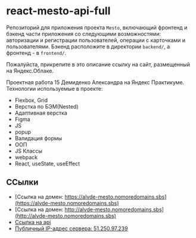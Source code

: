 # react-mesto-api-full
Репозиторий для приложения проекта `Mesto`, включающий фронтенд и бэкенд части приложения со следующими возможностями: авторизации и регистрации пользователей, операции с карточками и пользователями. Бэкенд расположите в директории `backend/`, а фронтенд - в `frontend/`. 
  
Пожалуйста, прикрепите в это описание ссылку на сайт, размещенный на Яндекс.Облаке.

Проектная работа 15 Демиденко Александра на Яндекс Практикуме.
Технологии используемые в проекте:
* Flexbox, Grid
* Верстка по БЭМ(Nested)
* Адаптивная верстка
* Figma
* JS
* popup
* Валидация формы
* ООП
* JS Классы
* webpack
* React, useState, useEffect

## ССылки
* [Ссылка на домен: https://alvde-mesto.nomoredomains.sbs](https://alvde-mesto.nomoredomains.sbs)
* [Ссылка на домен: http://alvde-mesto.nomoredomains.sbs](http://alvde-mesto.nomoredomains.sbs)
* [Ссылка на api](https://api.alvde-mesto.nomorepartiesxyz.ru)
* [Публичный IP-адрес сервера: 51.250.97.239](http://51.250.97.239)